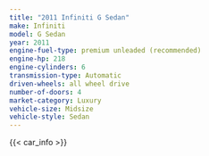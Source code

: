 ```yaml
---
title: "2011 Infiniti G Sedan"
make: Infiniti
model: G Sedan
year: 2011
engine-fuel-type: premium unleaded (recommended)
engine-hp: 218
engine-cylinders: 6
transmission-type: Automatic
driven-wheels: all wheel drive
number-of-doors: 4
market-category: Luxury
vehicle-size: Midsize
vehicle-style: Sedan
---
```


{{< car_info >}}
